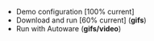 - Demo configuration [100% current]
- Download and run [60% current] (**gifs**)
- Run with Autoware (**gifs/video**)
